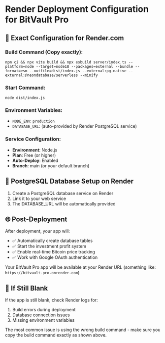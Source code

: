 # Render Deployment Configuration for BitVault Pro

## 🚀 Exact Configuration for Render.com

### Build Command (Copy exactly):
```
npm ci && npx vite build && npx esbuild server/index.ts --platform=node --target=node18 --packages=external --bundle --format=esm --outfile=dist/index.js --external:pg-native --external:@neondatabase/serverless --minify
```

### Start Command:
```
node dist/index.js
```

### Environment Variables:
- `NODE_ENV`: `production`
- `DATABASE_URL`: (auto-provided by Render PostgreSQL service)

### Service Configuration:
- **Environment**: Node.js
- **Plan**: Free (or higher)
- **Auto-Deploy**: Enabled
- **Branch**: main (or your default branch)

## 🔧 PostgreSQL Database Setup on Render

1. Create a PostgreSQL database service on Render
2. Link it to your web service
3. The DATABASE_URL will be automatically provided

## 🌐 Post-Deployment

After deployment, your app will:
- ✅ Automatically create database tables
- ✅ Start the investment profit system  
- ✅ Enable real-time Bitcoin price tracking
- ✅ Work with Google OAuth authentication

Your BitVault Pro app will be available at your Render URL (something like: `https://bitvault-pro.onrender.com`)

## 🐛 If Still Blank

If the app is still blank, check Render logs for:
1. Build errors during deployment
2. Database connection issues
3. Missing environment variables

The most common issue is using the wrong build command - make sure you copy the build command exactly as shown above.
